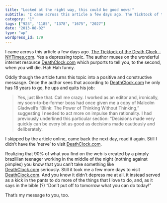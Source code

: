 ```yaml
---
title: "Looked at the right way, this could be good news!"
subtitle: "I came across this article a few days ago. The Ticktock of the Death Clock – NYTimes.com"
category: "1"
tags: ["923", "1185", "1378", "1675", "2027"]
date: "2013-08-02"
type: "wp"
wordpress_id: 179
---
```

I came across this article a few days ago. [The Ticktock of the Death Clock – NYTimes.com](http://well.blogs.nytimes.com/2013/08/01/the-tick-tock-of-the-death-clock/?_r=0). Yes a depressing topic. The author muses on the wonderful internet resource [DeathClock.com](http://deathclock.com/) which purports to tell you, to the second, when you will die. Hah Hah funny.

Oddly though the article turns this topic into a positive and constructive messasge. Once the author sees that according to [DeathClock.com](http://deathclock.com/) he only has 18 years to go, he ups and quits his job:

> Yes, just like that. Call me crazy. I worked as an editor and, ironically, my soon-to-be-former boss had once given me a copy of Malcolm Gladwell’s “Blink: The Power of Thinking Without Thinking,” suggesting I needed to act more on impulse than rationality. I had previously underlined this particular section: “Decisions made very quickly can be every bit as good as decisions made cautiously and deliberately.

I skipped by the article online, came back the next day, read it again. Still I didn’t have the ‘nerve’ to visit [DeathClock.com](http://deathclock.com/).

Realizing that 90% of what you find on the web is created by a pimply brazillian teenager working in the middle of the night (nothing against pimples) you know that you can’t take something like [DeathClock.com](http://deathclock.com/) seriously. Still it took me a few more days to visit [DeathClock.com](http://deathclock.com/). And you know it didn’t depress me at all, it instead served as a kick in the pants to do more of the things that I love to do, and, as it says in the bible (?) “Don’t put off to tomorrow what you can do today!”

That’s my message to you, too.